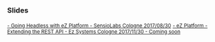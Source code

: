 <div style="text-align: left;">
  <h3>Slides</h3>
  <a target="_blank" href="https://ramzi-arfaoui.github.io/slides/sensiolab_meetup20170830"><small>- Going Headless with eZ Platform - SensioLabs Cologne 2017/08/30</small></a>
  <a target="_blank" href="https://ramzi-arfaoui.github.io/slides/ezsysztems_meetup_20171130"><small>- eZ Platform - Extending the REST API - Ez Systems Cologne 2017/11/30 - Coming soon</small></a>
</div>
